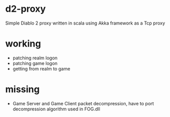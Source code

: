 # d2-proxy
Simple Diablo 2 proxy written in scala using Akka framework as a Tcp proxy

# working
* patching realm logon
* patching game logon
* getting from realm to game

# missing
* Game Server and Game Client packet decompression, have to port decompression algorithm used in FOG.dll
